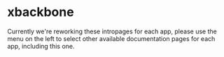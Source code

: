 # xbackbone

Currently we're reworking these intropages for each app, please use the menu on the left to select other available documentation pages for each app, including this one.
